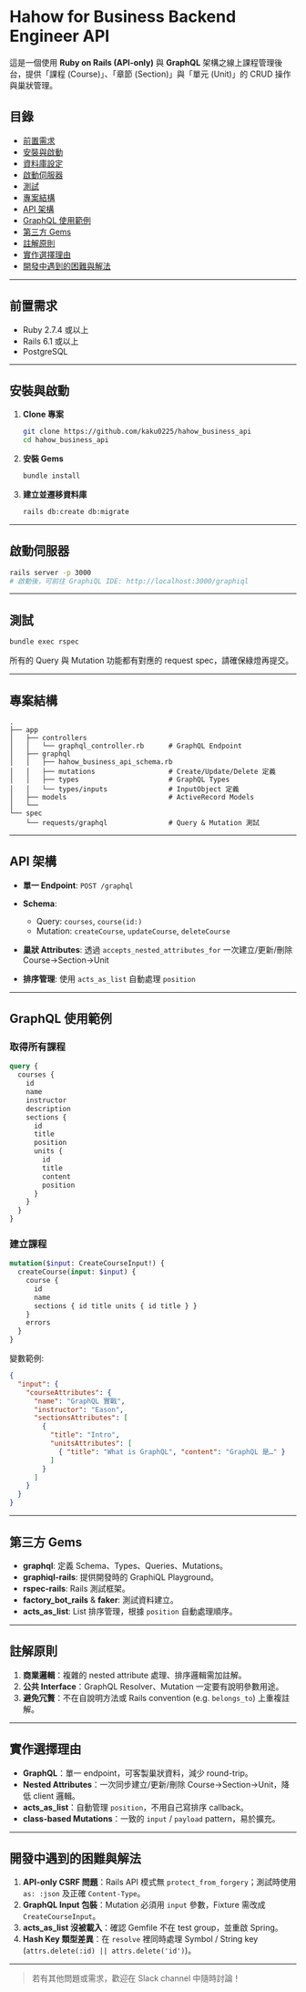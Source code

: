 # Hahow for Business Backend Engineer API

這是一個使用 **Ruby on Rails (API-only)** 與 **GraphQL** 架構之線上課程管理後台，提供「課程 (Course)」、「章節 (Section)」與「單元 (Unit)」的 CRUD 操作與巢狀管理。

## 目錄

* [前置需求](#前置需求)
* [安裝與啟動](#安裝與啟動)
* [資料庫設定](#資料庫設定)
* [啟動伺服器](#啟動伺服器)
* [測試](#測試)
* [專案結構](#專案結構)
* [API 架構](#api-架構)
* [GraphQL 使用範例](#graphql-使用範例)
* [第三方 Gems](#第三方-gems)
* [註解原則](#註解原則)
* [實作選擇理由](#實作選擇理由)
* [開發中遇到的困難與解法](#開發中遇到的困難與解法)

---

## 前置需求

* Ruby 2.7.4 或以上
* Rails 6.1 或以上
* PostgreSQL

---

## 安裝與啟動

1. **Clone 專案**

   ```bash
   git clone https://github.com/kaku0225/hahow_business_api
   cd hahow_business_api
   ```

2. **安裝 Gems**

   ```bash
   bundle install
   ```

3. **建立並遷移資料庫**

   ```bash
   rails db:create db:migrate
   ```

---

## 啟動伺服器

```bash
rails server -p 3000
# 啟動後，可前往 GraphiQL IDE: http://localhost:3000/graphiql
```

---

## 測試

```bash
bundle exec rspec
```

所有的 Query 與 Mutation 功能都有對應的 request spec，請確保綠燈再提交。

---

## 專案結構

```
.
├── app
│   ├── controllers
│   │   └── graphql_controller.rb      # GraphQL Endpoint
│   ├── graphql
│   │   ├── hahow_business_api_schema.rb
│   │   ├── mutations                  # Create/Update/Delete 定義
│   │   ├── types                      # GraphQL Types
│   │   └── types/inputs               # InputObject 定義
│   ├── models                         # ActiveRecord Models
│   └──
└── spec
    └── requests/graphql               # Query & Mutation 測試
```

---

## API 架構

* **單一 Endpoint**: `POST /graphql`
* **Schema**:

  * Query: `courses`, `course(id:)`
  * Mutation: `createCourse`, `updateCourse`, `deleteCourse`
* **巢狀 Attributes**: 透過 `accepts_nested_attributes_for` 一次建立/更新/刪除 Course→Section→Unit
* **排序管理**: 使用 `acts_as_list` 自動處理 `position`

---

## GraphQL 使用範例

### 取得所有課程

```graphql
query {
  courses {
    id
    name
    instructor
    description
    sections {
      id
      title
      position
      units {
        id
        title
        content
        position
      }
    }
  }
}
```

### 建立課程

```graphql
mutation($input: CreateCourseInput!) {
  createCourse(input: $input) {
    course {
      id
      name
      sections { id title units { id title } }
    }
    errors
  }
}
```

變數範例:

```json
{
  "input": {
    "courseAttributes": {
      "name": "GraphQL 實戰",
      "instructor": "Eason",
      "sectionsAttributes": [
        {
          "title": "Intro",
          "unitsAttributes": [
            { "title": "What is GraphQL", "content": "GraphQL 是…" }
          ]
        }
      ]
    }
  }
}
```

---

## 第三方 Gems

* **graphql**: 定義 Schema、Types、Queries、Mutations。
* **graphiql-rails**: 提供開發時的 GraphiQL Playground。
* **rspec-rails**: Rails 測試框架。
* **factory\_bot\_rails** & **faker**: 測試資料建立。
* **acts\_as\_list**: List 排序管理，根據 `position` 自動處理順序。

---

## 註解原則

1. **商業邏輯**：複雜的 nested attribute 處理、排序邏輯需加註解。
2. **公共 Interface**：GraphQL Resolver、Mutation 一定要有說明參數用途。
3. **避免冗贅**：不在自說明方法或 Rails convention (e.g. `belongs_to`) 上重複註解。

---

## 實作選擇理由

* **GraphQL**：單一 endpoint，可客製巢狀資料，減少 round-trip。
* **Nested Attributes**：一次同步建立/更新/刪除 Course→Section→Unit，降低 client 邏輯。
* **acts\_as\_list**：自動管理 `position`，不用自己寫排序 callback。
* **class-based Mutations**：一致的 `input` / `payload` pattern，易於擴充。

---

## 開發中遇到的困難與解法

1. **API-only CSRF 問題**：Rails API 模式無 `protect_from_forgery`；測試時使用 `as: :json` 及正確 `Content-Type`。
2. **GraphQL Input 包裝**：Mutation 必須用 `input` 參數，Fixture 需改成 `CreateCourseInput`。
3. **acts\_as\_list 沒被載入**：確認 Gemfile 不在 test group，並重啟 Spring。
4. **Hash Key 類型差異**：在 `resolve` 裡同時處理 Symbol / String key (`attrs.delete(:id) || attrs.delete('id')`)。

---

> 若有其他問題或需求，歡迎在 Slack channel 中隨時討論！
